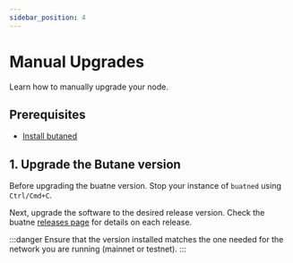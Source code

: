 ```yaml
---
sidebar_position: 4
---
```


# Manual Upgrades

Learn how to manually upgrade your node.

## Prerequisites

- [Install butaned](../../protocol/evmos-cli)

## 1. Upgrade the Butane version

Before upgrading the buatne version. Stop your instance of `buatned` using `Ctrl/Cmd+C`.

Next, upgrade the software to the desired release version. Check the buatne [releases page](https://github.com/BUTANE-Smart-Chain)
for details on each release.

:::danger
Ensure that the version installed matches the one needed for the network you are running (mainnet or testnet).
:::
